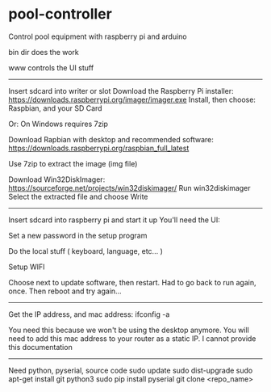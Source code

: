 # pool-controller
Control pool equipment with raspberry pi and arduino

bin dir does the work

www controls the UI stuff

-----------------------------

Insert sdcard into writer or slot
Download the Raspberry Pi installer:
https://downloads.raspberrypi.org/imager/imager.exe
Install, then choose:
Raspbian, and your SD Card

Or:
On Windows requires 7zip

Download Rapbian with desktop and recommended software:
https://downloads.raspberrypi.org/raspbian_full_latest

Use 7zip to extract the image (img file)

Download Win32DiskImager:
https://sourceforge.net/projects/win32diskimager/
Run win32diskimager
Select the extracted file and choose Write

--------------------------

Insert sdcard into raspberry pi and start it up
You'll need the UI:

Set a new password in the setup program

Do the local stuff ( keyboard, language, etc... )

Setup WIFI

Choose next to update software, then restart.  Had to go back to run again, once. Then reboot and try again...

--------------------------------

Get the IP address, and mac address:
ifconfig -a

You need this because we won't be using the desktop anymore.  You will need to add this mac address to your router as a static IP.  I cannot provide this documentation



-----------------------
Need python, pyserial, source code
sudo update
sudo dist-upgrade
sudo apt-get install git python3
sudo pip install pyserial
git clone <repo_name>
